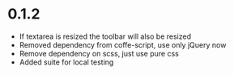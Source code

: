0.1.2
=====
* If textarea is resized the toolbar will also be resized
* Removed dependency from coffe-script, use only jQuery now
* Remove dependency on scss, just use pure css
* Added suite for local testing